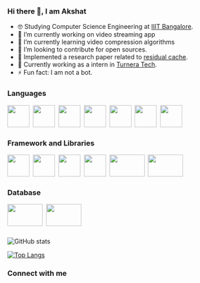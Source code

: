 ### Hi there 👋, I am Akshat


- 🤓 Studying Computer Science Engineering at [IIIT Bangalore](https://www.iiitb.ac.in/). 
- 🔭 I’m currently working on video streaming app
- 🌱 I’m currently learning video compression algorithms
- 🤔 I’m looking to contribute for open sources.
- 💼 Implemented a research paper related to [residual cache](https://github.com/AkshatGarg-bot/ResidueCache).
- 💼 Currently working as a intern in [Turnera Tech](https://turneratech.com/).
- ⚡ Fun fact: I am not a bot.

### Languages 
<img height = 50 width = 50 src="https://img.icons8.com/color/48/000000/c-programming.png"/>&nbsp;
<img height = 50 width = 50 src="https://img.icons8.com/color/48/000000/c-plus-plus-logo.png"/>&nbsp;
<img height = 50 width = 50 src="https://img.icons8.com/color/48/000000/python--v2.png"/>&nbsp;
<img height = 50 width = 50 src="https://img.icons8.com/color/48/000000/java-coffee-cup-logo--v2.png"/>&nbsp;
<img height = 50 width = 50 src="https://img.icons8.com/color/48/000000/javascript--v2.png"/>&nbsp;
<img height = 50 width = 50 src="https://img.icons8.com/color/48/000000/html-5--v1.png"/>&nbsp;
<img height = 50 width = 50 src="https://img.icons8.com/color/48/000000/css3.png"/>


### Framework and Libraries
<img height = 50 width = 50 src="https://img.icons8.com/color/48/000000/opencv.png"/>&nbsp;
<img height = 50 width = 50 src="https://img.icons8.com/ultraviolet/48/000000/react--v2.png"/>&nbsp;
<img height = 50 width = 50 src="https://img.icons8.com/color/48/000000/nodejs.png"/>&nbsp;
<img height = 50 width = 50 src="https://img.icons8.com/color/48/000000/spring-logo.png"/>&nbsp;
<img height = 50 width = 80 src="https://www.onlogic.com/company/io-hub/wp-content/uploads/2013/07/socket-io-logo.jpg" />&nbsp;
<img height = 50 width = 80 src="https://athulmr.com/fastest-way-to-create-rest-api-for-crud-operations/rest-api-crud-operations_l.webp" />


### Database
<img height = 50 width = 80 src="https://d1.awsstatic.com/asset-repository/products/amazon-rds/1024px-MySQL.ff87215b43fd7292af172e2a5d9b844217262571.png" />&nbsp;
<img height = 50 width = 80 src="https://ubiq.co/database-blog/wp-content/uploads/2020/10/mysql-workbench-alternatives.png" />
### 

![GitHub stats](https://github-readme-stats.vercel.app/api?username=AkshatGarg-bot&show_icons=true&theme=dark)

[![Top Langs](https://github-readme-stats.vercel.app/api/top-langs/?username=AkshatGarg-bot)](https://github.com/AkshatGarg-bot/github-readme-stats)


### Connect with me
